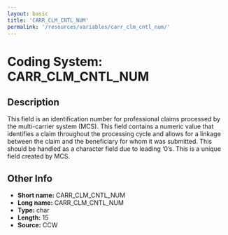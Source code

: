 ```yaml
---
layout: basic
title: 'CARR_CLM_CNTL_NUM'
permalink: '/resources/variables/carr_clm_cntl_num/'
---
```

# Coding System: CARR_CLM_CNTL_NUM

## Description
This field is an identification number for professional claims processed by the multi-carrier system (MCS). This field contains a numeric value that identifies a claim throughout the processing cycle and allows for a linkage between the claim and the beneficiary for whom it was submitted. This should be handled as a character field due to leading ‘0’s. This is a unique field created by MCS.

## Other Info
- **Short name:** CARR_CLM_CNTL_NUM
- **Long name:** CARR_CLM_CNTL_NUM
- **Type:** char
- **Length:** 15
- **Source:** CCW